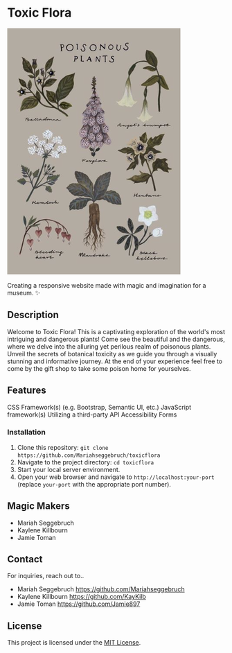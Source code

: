 # Toxic Flora

![Toxic Flora](/img/README-Image.jpg)

 Creating a responsive website made with magic and imagination for a museum. :sparkles:

## Description

Welcome to Toxic Flora! This is a captivating exploration of the world's most intriguing and dangerous plants! Come see the beautiful and the dangerous, where we delve into the alluring yet perilous realm of poisonous plants. Unveil the secrets of botanical toxicity as we guide you through a visually stunning and informative journey. At the end of your experience feel free to come by the gift shop to take some poison home for yourselves.

## Features

CSS Framework(s) (e.g. Bootstrap, Semantic UI, etc.)
JavaScript framework(s)
Utilizing a third-party API
Accessibility
Forms

### Installation

1. Clone this repository: `git clone https://github.com/Mariahseggebruch/toxicflora `
2. Navigate to the project directory: `cd toxicflora`
3. Start your local server environment.
4. Open your web browser and navigate to `http://localhost:your-port` (replace `your-port` with the appropriate port number).

## Magic Makers
- Mariah Seggebruch
- Kaylene Killbourn
- Jamie Toman


## Contact

For inquiries, reach out to..
- Mariah Seggebruch https://github.com/Mariahseggebruch
- Kaylene Killbourn https://github.com/KayKilb
- Jamie Toman https://github.com/Jamie897

## License

This project is licensed under the [MIT License](LICENSE).
